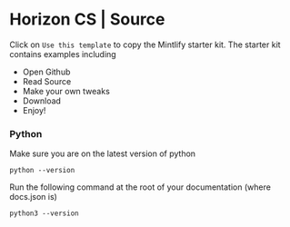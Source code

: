 # Horizon CS | Source

Click on `Use this template` to copy the Mintlify starter kit. The starter kit contains examples including

- Open Github
- Read Source
- Make your own tweaks
- Download
- Enjoy\!

### Python

Make sure you are on the latest version of python

```
python --version
```

Run the following command at the root of your documentation (where docs.json is)

```
python3 --version
```